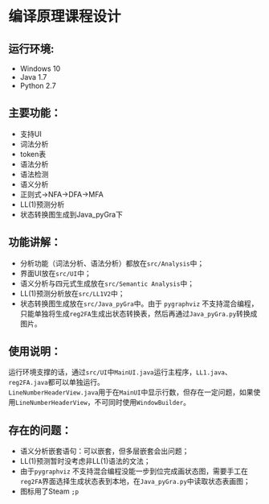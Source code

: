 # 编译原理课程设计 

运行环境:
----
- Windows 10
- Java 1.7
- Python 2.7 

主要功能：
----
* 支持UI 
* 词法分析
* token表
* 语法分析
* 语法检测
* 语义分析
* 正则式->NFA->DFA->MFA
* LL(1)预测分析
* 状态转换图生成到Java_pyGra下

功能讲解：
----
* 分析功能（词法分析、语法分析）都放在`src/Analysis`中；
* 界面UI放在`src/UI`中；
* 语义分析与四元式生成放在`src/Semantic Analysis`中；
* LL(1)预测分析放在`src/LL1V2`中；
* 状态转换图生成放在`src/Java_pyGra`中。由于 `pygraphviz` 不支持混合编程，只能单独将生成`reg2FA`生成出状态转换表，然后再通过`Java_pyGra.py`转换成图片。

使用说明：
----
运行环境支撑的话，通过`src/UI`中`MainUI.java`运行主程序，`LL1.java`、`reg2FA.java`都可以单独运行。<br>
`LineNumberHeaderView.java`用于在`MainUI`中显示行数，但存在一定问题，如果使用`LineNumberHeaderView`，不可同时使用`WindowBuilder`。

存在的问题：
----
* 语义分析嵌套语句：可以嵌套，但多层嵌套会出问题；
* LL(1)预测暂时没考虑非LL(1)语法的文法；
* 由于`pygraphviz` 不支持混合编程没能一步到位完成画状态图，需要手工在`reg2FA`界面选择生成状态表到本地，在`Java_pyGra.py`中读取状态表画图；
* 图标用了Steam     `;p`

